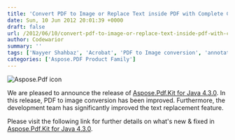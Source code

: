 ```yaml
---
title: 'Convert PDF to Image or Replace Text inside PDF with Complete Confidence'
date: Sun, 10 Jun 2012 20:01:39 +0000
draft: false
url: /2012/06/10/convert-pdf-to-image-or-replace-text-inside-pdf-with-complete-peace-of-mind/
author: Codewarior
summary: ''
tags: ['Nayyer Shahbaz', 'Acrobat', 'PDF to Image conversion', 'annotation export', 'java', 'product release', 'text replace']
categories: ['Aspose.PDF Product Family']
---
```


![Aspose.Pdf icon][1]

We are pleased to announce the release of [Aspose.Pdf.Kit for Java 4.3.0][2]. In this release, PDF to image conversion has been improved. Furthermore, the development team has significantly improved the text replacement feature.

Please visit the following link for further details on what's new & fixed in [Aspose.Pdf.Kit for Java 4.3.0][3].




[1]: http://www.aspose.com/Images/aspose.pdf.kit-logo2.jpg
[2]: http://www.aspose.com/community/files/72/java-components/aspose.pdf.kit-for-java/entry388753.aspx
[3]: http://www.aspose.com/community/files/72/java-components/aspose.pdf.kit-for-java/entry388753.aspx




